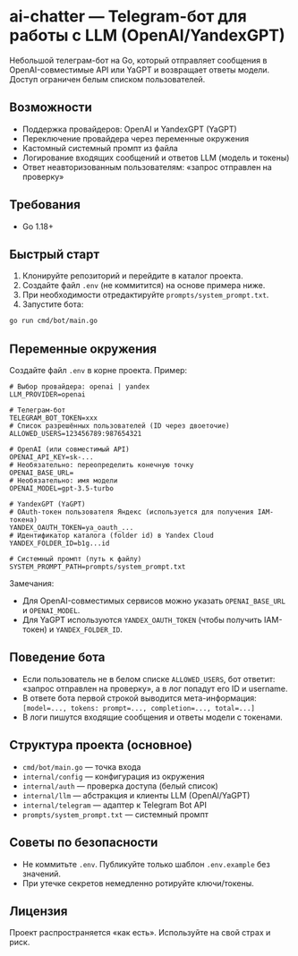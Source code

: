 # ai-chatter — Telegram-бот для работы с LLM (OpenAI/YandexGPT)

Небольшой телеграм-бот на Go, который отправляет сообщения в OpenAI-совместимые API или YaGPT и возвращает ответы модели. Доступ ограничен белым списком пользователей.

## Возможности
- Поддержка провайдеров: OpenAI и YandexGPT (YaGPT)
- Переключение провайдера через переменные окружения
- Кастомный системный промпт из файла
- Логирование входящих сообщений и ответов LLM (модель и токены)
- Ответ неавторизованным пользователям: «запрос отправлен на проверку»

## Требования
- Go 1.18+

## Быстрый старт
1) Клонируйте репозиторий и перейдите в каталог проекта.
2) Создайте файл `.env` (не коммитится) на основе примера ниже.
3) При необходимости отредактируйте `prompts/system_prompt.txt`.
4) Запустите бота:
```bash
go run cmd/bot/main.go
```

## Переменные окружения
Создайте файл `.env` в корне проекта. Пример:
```dotenv
# Выбор провайдера: openai | yandex
LLM_PROVIDER=openai

# Телеграм-бот
TELEGRAM_BOT_TOKEN=xxx
# Список разрешённых пользователей (ID через двоеточие)
ALLOWED_USERS=123456789:987654321

# OpenAI (или совместимый API)
OPENAI_API_KEY=sk-...
# Необязательно: переопределить конечную точку
OPENAI_BASE_URL=
# Необязательно: имя модели
OPENAI_MODEL=gpt-3.5-turbo

# YandexGPT (YaGPT)
# OAuth-токен пользователя Яндекс (используется для получения IAM-токена)
YANDEX_OAUTH_TOKEN=ya_oauth_...
# Идентификатор каталога (folder id) в Yandex Cloud
YANDEX_FOLDER_ID=b1g...id

# Системный промпт (путь к файлу)
SYSTEM_PROMPT_PATH=prompts/system_prompt.txt
```

Замечания:
- Для OpenAI-совместимых сервисов можно указать `OPENAI_BASE_URL` и `OPENAI_MODEL`.
- Для YaGPT используются `YANDEX_OAUTH_TOKEN` (чтобы получить IAM-токен) и `YANDEX_FOLDER_ID`.

## Поведение бота
- Если пользователь не в белом списке `ALLOWED_USERS`, бот ответит: «запрос отправлен на проверку», а в лог попадут его ID и username.
- В ответе бота первой строкой выводится мета-информация:
  `[model=..., tokens: prompt=..., completion=..., total=...]`
- В логи пишутся входящие сообщения и ответы модели с токенами.

## Структура проекта (основное)
- `cmd/bot/main.go` — точка входа
- `internal/config` — конфигурация из окружения
- `internal/auth` — проверка доступа (белый список)
- `internal/llm` — абстракция и клиенты LLM (OpenAI/YaGPT)
- `internal/telegram` — адаптер к Telegram Bot API
- `prompts/system_prompt.txt` — системный промпт

## Советы по безопасности
- Не коммитьте `.env`. Публикуйте только шаблон `.env.example` без значений.
- При утечке секретов немедленно ротируйте ключи/токены.

## Лицензия
Проект распространяется «как есть». Используйте на свой страх и риск.
